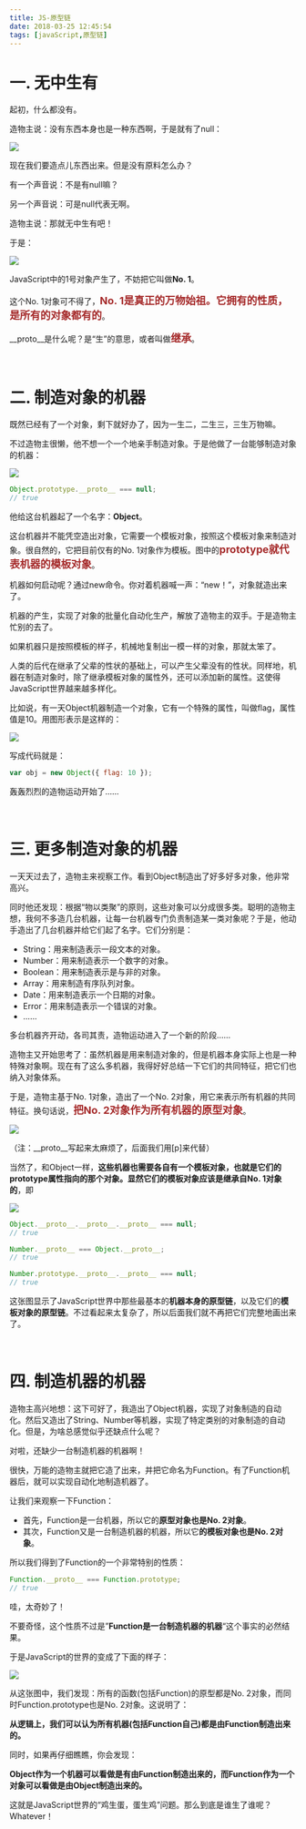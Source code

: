 ```yaml
---
title: JS-原型链
date: 2018-03-25 12:45:54
tags: [javaScript,原型链]
---
```


# 一. 无中生有 

起初，什么都没有。

造物主说：没有东西本身也是一种东西啊，于是就有了null：

![](JS-原型链\v2-11ae989e2db3a380ffe225e382652671_hd.jpg)

现在我们要造点儿东西出来。但是没有原料怎么办？

有一个声音说：不是有null嘛？

另一个声音说：可是null代表无啊。

造物主说：那就无中生有吧！

于是：

![](JS-原型链\v2-4305232695aafb0ffb3df63caec39dd1_hd.jpg)

JavaScript中的1号对象产生了，不妨把它叫做**No. 1**。

这个No. 1对象可不得了，<font color=#A52A2A size=4 >**No. 1是真正的万物始祖。它拥有的性质，是所有的对象都有的</font>**。

__proto__是什么呢？是“生”的意思，或者叫做<font color=#A52A2A size=4 >**继承**</font>。

<br/>

# 二. 制造对象的机器 

既然已经有了一个对象，剩下就好办了，因为一生二，二生三，三生万物嘛。

不过造物主很懒，他不想一个一个地亲手制造对象。于是他做了一台能够制造对象的机器：

![](JS-原型链\v2-2458a871bafadca8b0551e2252d69fec_hd.jpg)

```javascript
Object.prototype.__proto__ === null;
// true
```

他给这台机器起了一个名字：**Object**。

这台机器并不能凭空造出对象，它需要一个模板对象，按照这个模板对象来制造对象。很自然的，它把目前仅有的No. 1对象作为模板。图中的<font color=#A52A2A size=4 >**prototype就代表机器的模板对象**</font>。

机器如何启动呢？通过new命令。你对着机器喊一声：“new！”，对象就造出来了。

机器的产生，实现了对象的批量化自动化生产，解放了造物主的双手。于是造物主忙别的去了。

如果机器只是按照模板的样子，机械地复制出一模一样的对象，那就太笨了。

人类的后代在继承了父辈的性状的基础上，可以产生父辈没有的性状。同样地，机器在制造对象时，除了继承模板对象的属性外，还可以添加新的属性。这使得JavaScript世界越来越多样化。

比如说，有一天Object机器制造一个对象，它有一个特殊的属性，叫做flag，属性值是10。用图形表示是这样的：

![](JS-原型链\v2-6d345dec589e84311315a3decaa21d8b_hd.jpg)

写成代码就是：

```javascript
var obj = new Object({ flag: 10 });
```

轰轰烈烈的造物运动开始了……

<br/>

<!--more--> 

# 三. 更多制造对象的机器 

一天天过去了，造物主来视察工作。看到Object制造出了好多好多对象，他非常高兴。

同时他还发现：根据“物以类聚”的原则，这些对象可以分成很多类。聪明的造物主想，我何不多造几台机器，让每一台机器专门负责制造某一类对象呢？于是，他动手造出了几台机器并给它们起了名字。它们分别是：

- String：用来制造表示一段文本的对象。
- Number：用来制造表示一个数字的对象。
- Boolean：用来制造表示是与非的对象。
- Array：用来制造有序队列对象。
- Date：用来制造表示一个日期的对象。
- Error：用来制造表示一个错误的对象。
- ……

多台机器齐开动，各司其责，造物运动进入了一个新的阶段……

造物主又开始思考了：虽然机器是用来制造对象的，但是机器本身实际上也是一种特殊对象啊。现在有了这么多机器，我得好好总结一下它们的共同特征，把它们也纳入对象体系。

于是，造物主基于No. 1对象，造出了一个No. 2对象，用它来表示所有机器的共同特征。换句话说，<font color=#A52A2A size=4 >**把No. 2对象作为所有机器的原型对象**</font>。

![](JS-原型链\v2-b6cbde61439e841e4c6353d3546fc482_hd.jpg)

（注：__proto__写起来太麻烦了，后面我们用[p]来代替） 

当然了，和Object一样，**这些机器也需要各自有一个模板对象，也就是它们的prototype属性指向的那个对象。显然它们的模板对象应该是继承自No. 1对象的**，即 

![](JS-原型链\v2-34ab309d1e2e415071afd1c19f216275_hd.jpg)

```javascript
Object.__proto__.__proto__.__proto__ === null;
// true

Number.__proto__ === Object.__proto__;
// true

Number.prototype.__proto__.__proto__ === null;
// true
```

这张图显示了JavaScript世界中那些最基本的**机器本身的原型链**，以及它们的**模板对象的原型链**。不过看起来太复杂了，所以后面我们就不再把它们完整地画出来了。 

<br/>

# 四. 制造机器的机器 

造物主高兴地想：这下可好了，我造出了Object机器，实现了对象制造的自动化。然后又造出了String、Number等机器，实现了特定类别的对象制造的自动化。但是，为啥总感觉似乎还缺点什么呢？

对啦，还缺少一台制造机器的机器啊！

很快，万能的造物主就把它造了出来，并把它命名为Function。有了Function机器后，就可以实现自动化地制造机器了。

让我们来观察一下Function：

- 首先，Function是一台机器，所以它的**原型对象也是No. 2对象**。
- 其次，Function又是一台制造机器的机器，所以它**的模板对象也是No. 2对象**。

所以我们得到了Function的一个非常特别的性质：

```javascript
Function.__proto__ === Function.prototype;
// true
```

哇，太奇妙了！

不要奇怪，这个性质不过是”**Function是一台制造机器的机器**“这个事实的必然结果。

于是JavaScript的世界的变成了下面的样子：

![](JS-原型链\v2-1b90d4ec60713acce99df0c498fff794_hd.jpg)

从这张图中，我们发现：所有的函数(包括Function)的原型都是No. 2对象，而同时Function.prototype也是No. 2对象。这说明了：

**从逻辑上，我们可以认为所有机器(包括Function自己)都是由Function制造出来的。**

同时，如果再仔细瞧瞧，你会发现：

**Object作为一个机器可以看做是有由Function制造出来的，而Function作为一个对象可以看做是由Object制造出来的。**

这就是JavaScript世界的“鸡生蛋，蛋生鸡”问题。那么到底是谁生了谁呢？Whatever！

<br/>

